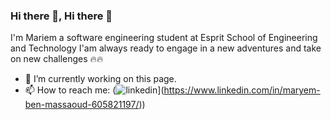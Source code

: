 ### Hi there 👋, Hi there 👋
I'm Mariem a software engineering student at Esprit School of Engineering and Technology
I'am always ready to engage in a new adventures and take on new challenges 🔥🔥

- 🔭 I’m currently working on this page. 
- 📫 How to reach me: (![linkedin](/Certif/linkedin.png)](https://www.linkedin.com/in/maryem-ben-massaoud-605821197/)) 




